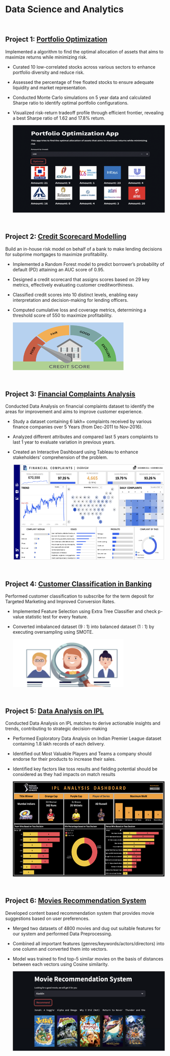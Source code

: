 # Data Science and Analytics

<p>&nbsp;</p>


## Project 1: [Portfolio Optimization](https://github.com/VIDIT-9/Portfolio-Optimization)
Implemented a algorithm to find the optimal allocation of assets that aims to maximize returns while minimizing risk.
* Curated 10 low-correlated stocks across various sectors to enhance portfolio diversity and reduce risk.
* Assessed the percentage of free floated stocks to ensure adequate liquidity and market representation.
* Conducted Monte Carlo simulations on 5 year data and calculated Sharpe ratio to identify optimal portfolio configurations.
* Visualized risk-return tradeoff profile through efficient frontier, revealing a best Sharpe ratio of 1.62 and 17.8% return.

  <a href="https://github.com/VIDIT-9/Portfolio-Optimization">
  <img src = "images/portfolio.png" width="600" height="275">
  </a>

  <p>&nbsp;</p>


## Project 2: [Credit Scorecard Modelling](https://github.com/VIDIT-9/Credit-Scorecard-Modelling)
Build an in-house risk model on behalf of a bank to make lending decisions for subprime mortgages to maximize profitability.
* Implemented a Random Forest model to predict borrower’s probability of default (PD) attaining an AUC score of 0.95.
* Designed a credit scorecard that assigns scores based on 29 key metrics, effectively evaluating customer creditworthiness.
* Classified credit scores into 10 distinct levels, enabling easy interpretation and decision-making for lending officers.
* Computed cumulative loss and coverage metrics, determining a threshold score of 550 to maximize profitability.

  <a href="https://github.com/VIDIT-9/Credit-Scorecard-Modelling">
  <img src = "images/credit score.png" width="350" height="150">
  </a>

  <p>&nbsp;</p>

## Project 3: [Financial Complaints Analysis](https://github.com/VIDIT-9/Financial-Complaints-Analysis)
Conducted Data Analysis on financial complaints dataset to identify the areas for improvement and aims to improve customer experience.
* Study a dataset containing 6 lakh+ complaints received by various finance companies over 5 Years (from Dec-2011 to Nov-2016).
* Analyzed different attributes and compared last 5 years complaints to last 1 year to evaluate variation in previous years.
* Created an Interactive Dashboard using Tableau to enhance stakeholders' comprehension of the problem.
  
  <a href="https://public.tableau.com/app/profile/vidit.jain3529/viz/CreditCardComplaints_16973124908490/FINANCIALCOMPLAINTS">
    <img src = "images/Finance Dashboard.png" width="600" height="300">
  </a>

  <p>&nbsp;</p>


## Project 4: [Customer Classification in Banking](https://github.com/VIDIT-9/Customer-Behaviour-Classification-in-Banking)
Performed customer classification to subscribe for the term deposit for Targeted Marketing and Improved Conversion Rates.
* Implemented Feature Selection using Extra Tree Classifier and check p-value statistic test for every feature.
* Converted imbalanced dataset (9 : 1) into balanced dataset (1 : 1) by executing oversampling using SMOTE.

  <a href="https://github.com/VIDIT-9/Customer-Behaviour-Classification-in-Banking">
  <img src = "images/customer.png" width="350" height="150">
  </a>

  <p>&nbsp;</p>


## Project 5: [Data Analysis on IPL](https://github.com/VIDIT-9/Sparks-foundation-internship)
Conducted Data Analysis on IPL matches to derive actionable insights and trends, contributing to strategic decision-making
* Performed Exploratory Data Analysis on Indian Premier League dataset containing 1.8 lakh records of each delivery.
* Identified out Most Valuable Players and Teams a company should endorse for their products to increase their sales.
* Identified key factors like toss results and fielding potential should be considered as they had impacts on match results
  
  
  <a href="https://public.tableau.com/app/profile/vidit.jain3529/viz/IPLAnalysis_16968349285830/IPLANALYSISDASHBOARD?publish=yes">
  <img src = "images/IPL Dashboard.png" width="600" height="300">
  </a>
  
  <p>&nbsp;</p>

## Project 6: [Movies Recommendation System](https://github.com/VIDIT-9/Recommender-System-TMDB-dataset)
Developed content based recommendation system that provides movie suggestions based on user preferences.
* Merged two datasets of 4800 movies and dug out suitable features for our system and performed Data Preprocessing.
* Combined all important features (genres/keywords/actors/directors) into one column and converted them into vectors.
* Model was trained to find top-5 similar movies on the basis of distances between each vectors using Cosine similarity.
  
  <a href="https://movies-recommendation-system-bbcd81475afd.herokuapp.com">
    <img src = "images/mrs.png" width="600" height="250">
  </a>

  
